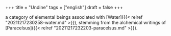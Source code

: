 +++
title = "Undine"
tags = ["english"]
draft = false
+++

a category of elemental beings associated with [Water]({{< relref "20211217230258-water.md" >}}), stemming from the alchemical writings of [Paracelsus]({{< relref "20211217232203-paracelsus.md" >}}).

